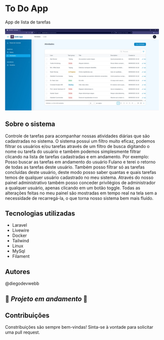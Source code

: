 # To Do App

App de lista de tarefas

<img src="public/tela02.jpeg">


## Sobre o sistema

Controle de tarefas para acompanhar nossas atividades diárias que são cadastradas no sistema.
O sistema possui um filtro muito eficaz, podemos filtrar os usuários e/ou tarefas através de um filtro de busca digitando o nome ou tarefa do usuário e também podemos simplesmente filtrar clicando na lista de tarefas cadastradas e em andamento. Por exemplo:
Posso buscar as tarefas em andamento do usuário Fulano e terei o retorno de todas as tarefas deste usuário. Também posso filtrar só as tarefas concluídas deste usuário, deste modo posso saber quantas e quais tarefas temos de qualquer usuário cadastrado no meu sistema.
Através do nosso painel administrativo também posso conceder privilégios de administrador a qualquer usuário, apenas clicando em um botão toggle.
Todas as alterações feitas no meu painel são mostradas em tempo real na tela sem a necessidade de recarregá-la, o que torna nosso sistema bem mais fluído.

## Tecnologias utilizadas

- Laravel
- Livewire
- Docker
- Tailwind
- Linux
- MySql
- Filament

## Autores

@diegodevwebb

## :construction: *Projeto em andamento* :construction:

## Contribuições

Constribuições são sempre bem-vindas! Sinta-se à vontade para solicitar uma pull request.
